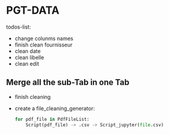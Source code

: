 # PGT-DATA

todos-list:

- change colunms names
- finish clean fournisseur 
- clean date
- clean libelle
- clean edit

## Merge all the sub-Tab in one Tab
- finish cleaning
- create a file_cleaning_generator:
 
  ```python
  for pdf_file in PdfFileList:
      Script(pdf_file) -> .csv -> Script_jupyter(file.csv)
  
  ```
    
